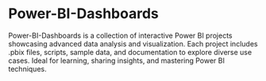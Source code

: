 # Power-BI-Dashboards
Power-BI-Dashboards is a collection of interactive Power BI projects showcasing advanced data analysis and visualization. Each project includes .pbix files, scripts, sample data, and documentation to explore diverse use cases. Ideal for learning, sharing insights, and mastering Power BI techniques.
